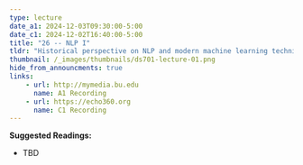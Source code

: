 ```yaml
---
type: lecture
date_a1: 2024-12-03T09:30:00-5:00
date_c1: 2024-12-02T16:40:00-5:00
title: "26 -- NLP I"
tldr: "Historical perspective on NLP and modern machine learning techniques."
thumbnail: /_images/thumbnails/ds701-lecture-01.png
hide_from_announcments: true
links: 
    - url: http://mymedia.bu.edu
      name: A1 Recording
    - url: https://echo360.org
      name: C1 Recording
---
```


**Suggested Readings:**
- TBD

